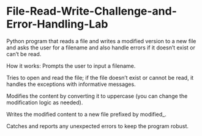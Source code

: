 # File-Read-Write-Challenge-and-Error-Handling-Lab
Python program that reads a file and writes a modified version to a new file and asks the user for a filename and also handle errors if it doesn’t exist or can’t be read.


How it works:
Prompts the user to input a filename.

Tries to open and read the file; if the file doesn’t exist or cannot be read, it handles the exceptions with informative messages.

Modifies the content by converting it to uppercase (you can change the modification logic as needed).

Writes the modified content to a new file prefixed by modified_.

Catches and reports any unexpected errors to keep the program robust.
